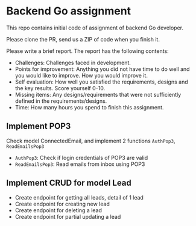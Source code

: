 # Backend Go assignment

This repo contains initial code of assignment of backend Go developer.

Please clone the PR, send us a ZIP of code when you finish it.

Please write a brief report. The report has the following contents:
- Challenges: Challenges faced in development.
- Points for improvement: Anything you did not have time to do well and you would like to improve. How you would improve it.
- Self evaluation: How well you satisfied the requirements, designs and the key results. Score yourself 0-10.
- Missing items: Any designs/requirements that were not sufficiently defined in the requirements/designs.
- Time: How many hours you spend to finish this assignment.


## Implement POP3

Check model ConnectedEmail, and implement 2 functions `AuthPop3`, `ReadEmailsPop3`

- `AuthPop3`: Check if login credentials of POP3 are valid
- `ReadEmailsPop3`: Read emails from inbox using POP3

## Implement CRUD for model Lead

- Create endpoint for getting all leads, detail of 1 lead
- Create endpoint for creating new lead
- Create endpoint for deleting a lead
- Create endpoint for partial updating a lead
